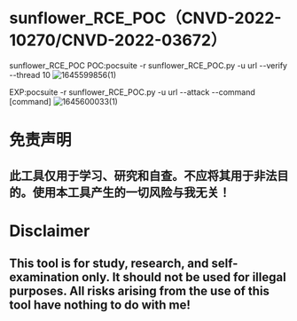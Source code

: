 # sunflower_RCE_POC（CNVD-2022-10270/CNVD-2022-03672）
sunflower_RCE_POC
POC:pocsuite -r sunflower_RCE_POC.py -u url --verify --thread 10
![1645599856(1)](https://user-images.githubusercontent.com/54984589/155274394-b8e92e9e-d860-4578-9bf1-fd6ca2b2dd5e.png)

EXP:pocsuite -r sunflower_RCE_POC.py -u url --attack --command [command]
![1645600033(1)](https://user-images.githubusercontent.com/54984589/155274717-cc23aa93-7a56-4ecd-a8a6-10719647f37f.png)


# 免责声明
## 此工具仅用于学习、研究和自查。不应将其用于非法目的。使用本工具产生的一切风险与我无关！
# Disclaimer
## This tool is for study, research, and self-examination only. It should not be used for illegal purposes. All risks arising from the use of this tool have nothing to do with me!
